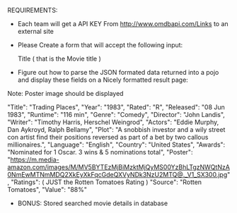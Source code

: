 REQUIREMENTS:

- Each team will get a API KEY From http://www.omdbapi.com/Links to an external site  

- Please Create a form that will accept the following input:

    Title    ( that is the Movie title )

- Figure out how to parse the JSON formated data returned into a pojo and display these fields on a Nicely formatted result page:

Note: Poster image should be displayed

 "Title": "Trading Places",
  "Year": "1983",
  "Rated": "R",
  "Released": "08 Jun 1983",
  "Runtime": "116 min",
  "Genre": "Comedy",
  "Director": "John Landis",
  "Writer": "Timothy Harris, Herschel Weingrod",
  "Actors": "Eddie Murphy, Dan Aykroyd, Ralph Bellamy",
  "Plot": "A snobbish investor and a wily street con artist find their positions reversed as part of a bet by two callous millionaires.",
  "Language": "English",
  "Country": "United States",
  "Awards": "Nominated for 1 Oscar. 3 wins & 5 nominations total",
  "Poster": "https://m.media-amazon.com/images/M/MV5BYTEzMjBiMzktMjQyMS00YzBhLTgzNWQtNzA0NmEwMTNmMDQ2XkEyXkFqcGdeQXVyNDk3NzU2MTQ@._V1_SX300.jpg",
  "Ratings":  ( JUST the Rotten Tomatoes Rating )
      "Source": "Rotten Tomatoes",
      "Value": "88%"
      
  - BONUS: Stored searched movie details in database
